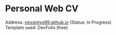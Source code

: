 # Personal Web CV
Address: <a href="https://vincentys99.github.io/" target="_blank">vincentys99.github.io</a> (Status: In Progress)  
Template used: DevFolio (free)
